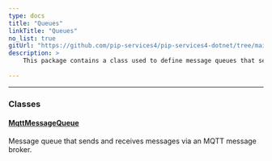 ```yaml
---
type: docs
title: "Queues"
linkTitle: "Queues"
no_list: true
gitUrl: "https://github.com/pip-services4/pip-services4-dotnet/tree/main/pip-services4-mqtt-dotnet"
description: >
    This package contains a class used to define message queues that send and receive messages via an MQTT broker.
    
---
```

---

<div class="module-body"> 

### Classes

#### [MqttMessageQueue](mqtt_message_queue)
Message queue that sends and receives messages via an MQTT message broker.

</div>

